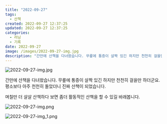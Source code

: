 ```yaml
---
title: "2022-09-27"
tags:
  - 산책
created: 2022-09-27 12:37:25
updated: 2022-09-27 12:37:25
categories:
  - 러닝
  - 기록
date: 2022-09-27
image: /images/2022-09-27-img.jpg
description: "간만에 산책을 다녀왔습니다. 무릎에 통증이 살짝 있긴 하지만 천천히 걸을만 하더군요. 평소보다 아주 천천히 돌았더니 진짜 산책이 되었습니다. 며칠만 더 살살 산책하다 보면 좀더 활동적인 산책을 할 수 있길 바래봅니다."
---
```


![2022-09-27-img.jpg](/images/2022-09-27-img.jpg)
 
 

간만에 산책을 다녀왔습니다. 무릎에 통증이 살짝 있긴 하지만 천천히 걸을만 하더군요. 평소보다 아주 천천히 돌았더니 진짜 산책이 되었습니다.

며칠만 더 살살 산책하다 보면 좀더 활동적인 산책을 할 수 있길 바래봅니다.

 
 ![2022-09-27-img.png](/images/2022-09-27-img.png)
 
 

 
 ![2022-09-27-img_1.png](/images/2022-09-27-img_1.png)
